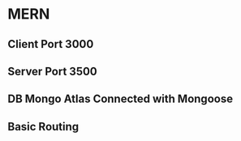 # MERN

## Client Port 3000
## Server Port 3500
## DB Mongo Atlas Connected with Mongoose
## Basic Routing

